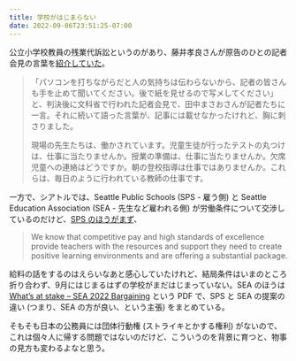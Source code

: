 ```yaml
---
title: 学校がはじまらない
date: 2022-09-06T23:51:25-07:00
---
```

公立小学校教員の残業代訴訟というのがあり、藤井孝良さんが原告のひとの記者会見の言葉を[紹介していた](https://twitter.com/Fujii_kyobun/status/1562792311645667328)。

> 「パソコンを打ちながらだと人の気持ちは伝わらないから、記者の皆さんも手を止めて聞いてください。後で紙を見せるので写メしてください」と、判決後に文科省で行われた記者会見で、田中まさおさんが記者たちに一言。それに続いて語った言葉が、記事には載せなかったけれど、胸に刺さりました。
>
> 現場の先生たちは、働かされています。児童生徒が行ったテストの丸つけは、仕事に当たりませんか。授業の準備は、仕事に当たりませんか。欠席児童への連絡はどうですか。朝の登校指導は仕事ではありませんか。これらは、毎日のように行われている教師の仕事です。

一方で、シアトルでは、Seattle Public Schools (SPS - 雇う側) と Seattle Education Association (SEA - 先生など雇われる側) が労働条件について交渉しているのだけど、[SPS のほうがまず](https://www.seattleschools.org/departments/hr/labor-and-employee-relations/collective-bargaining-updates/)、

> We know that competitive pay and high standards of excellence provide teachers with the resources and support they need to create positive learning environments and are offering a substantial package.

給料の話をするのはえらいなあと感心していたけれど、結局条件はいまのところ折り合わず、9月にはじまるはずの学校がまだはじまっていない。SEA のほうは [What’s at stake – SEA 2022 Bargaining](https://www.washingtonea.org/file_viewer.php?id=53001) という PDF で、SPS と SEA の提案の違い (つまり、SEA の方が良い、という主張) をまとめている。

そもそも日本の公務員には団体行動権 (ストライキとかする権利) がないので、これは個々人に帰する問題ではないのだけど、こういうのを背景に育つと、物事の見方も変わるよなと思う。
